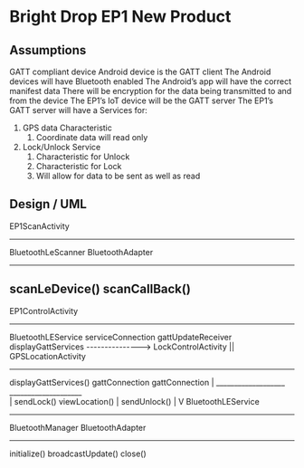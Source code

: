 
# Bright Drop EP1 New Product


## Assumptions
GATT compliant device
Android device is the GATT client
The Android devices will have Bluetooth enabled
The Android’s app will have the correct manifest data
There will be encryption for the data being transmitted to and from the device
The EP1’s IoT device will be the GATT server
The EP1’s GATT server will have a Services for:
1. GPS data Characteristic
    1. Coordinate data will read only
2. Lock/Unlock Service
    1. Characteristic for Unlock
    2. Characteristic for Lock
    3. Will allow for data to be sent as well as read


## Design / UML
EP1ScanActivity
________________
BluetoothLeScanner
BluetoothAdapter
________________
scanLeDevice()
scanCallBack()
----------------

EP1ControlActivity                         
__________________    
BluetoothLEService
serviceConnection
gattUpdateReceiver
displayGattServices --------------->    LockControlActivity  || GPSLocationActivity
__________________                      ___________________     ___________________
displayGattServices()                     gattConnection           gattConnection
        |                               ___________________     ____________________        
        |                                   sendLock()              viewLocation()
        |                                   sendUnlock()
        |
        V
BluetoothLEService
___________________
BluetoothManager
BluetoothAdapter
________________
initialize()
broadcastUpdate()
close()

